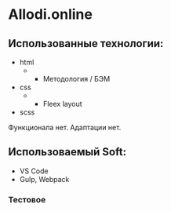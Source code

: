 # Allodi.online

## Использованные технологии:

- html
  - - Методология / БЭМ
- css
  - - Fleex layout
- scss

Функционала нет.
Адаптации нет.

## Использоваемый Soft:

- VS Code
- Gulp, Webpack

### Тестовое
